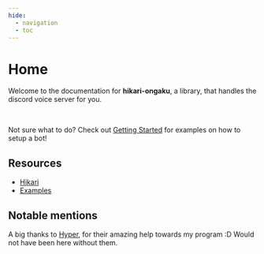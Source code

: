 ```yaml
---
hide:
  - navigation
  - toc
---
```


# Home

Welcome to the documentation for **hikari-ongaku**, a library, that handles the discord voice server for you.

<br>

Not sure what to do? Check out [Getting Started](getting_started/index.md) for examples on how to setup a bot!

## Resources

 - [Hikari](https://hikari-py.dev/)
 - [Examples](https://github.com/MPlatypus/hikari-ongaku/tree/main/examples)


## Notable mentions

A big thanks to [Hyper](https://github.com/hypergonial), for their amazing help towards my program :D Would not have been here without them.
